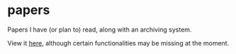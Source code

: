 # papers

Papers I have (or plan to) read, along with an archiving system.

View it [here](https://www.tkaden.net/papers), although certain functionalities may be missing at the moment.
